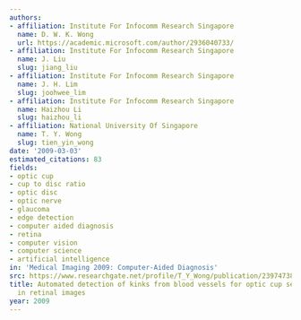 ```yaml
---
authors:
- affiliation: Institute For Infocomm Research Singapore
  name: D. W. K. Wong
  url: https://academic.microsoft.com/author/2936040733/
- affiliation: Institute For Infocomm Research Singapore
  name: J. Liu
  slug: jiang_liu
- affiliation: Institute For Infocomm Research Singapore
  name: J. H. Lim
  slug: joohwee_lim
- affiliation: Institute For Infocomm Research Singapore
  name: Haizhou Li
  slug: haizhou_li
- affiliation: National University Of Singapore
  name: T. Y. Wong
  slug: tien_yin_wong
date: '2009-03-03'
estimated_citations: 83
fields:
- optic cup
- cup to disc ratio
- optic disc
- optic nerve
- glaucoma
- edge detection
- computer aided diagnosis
- retina
- computer vision
- computer science
- artificial intelligence
in: 'Medical Imaging 2009: Computer-Aided Diagnosis'
src: https://www.researchgate.net/profile/T_Y_Wong/publication/239747382_Automated_detection_of_kinks_from_blood_vessels_for_optic_cup_segmentation_in_retinal_images/links/54e916e50cf25ba91c7ed43f.pdf
title: Automated detection of kinks from blood vessels for optic cup segmentation
  in retinal images
year: 2009
---
```

